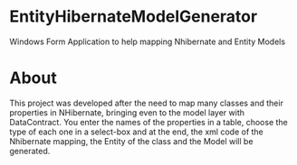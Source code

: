 # EntityHibernateModelGenerator
Windows Form Application to help mapping Nhibernate and Entity Models

# About
This project was developed after the need to map many classes and their properties in NHibernate, bringing even to the model layer with DataContract.
You enter the names of the properties in a table, choose the type of each one in a select-box and at the end, the xml code of the Nhibernate mapping, the Entity of the class and the Model will be generated.
